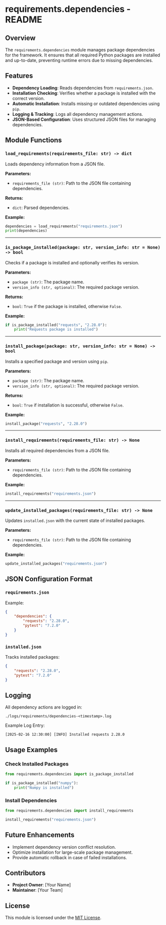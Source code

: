 # requirements.dependencies - README

## Overview
The `requirements.dependencies` module manages package dependencies for the framework. It ensures that all required Python packages are installed and up-to-date, preventing runtime errors due to missing dependencies.

## Features
- **Dependency Loading**: Reads dependencies from `requirements.json`.
- **Installation Checking**: Verifies whether a package is installed with the correct version.
- **Automatic Installation**: Installs missing or outdated dependencies using `pip`.
- **Logging & Tracking**: Logs all dependency management actions.
- **JSON-Based Configuration**: Uses structured JSON files for managing dependencies.

## Module Functions

### `load_requirements(requirements_file: str) -> dict`
Loads dependency information from a JSON file.

**Parameters:**
- `requirements_file (str)`: Path to the JSON file containing dependencies.

**Returns:**
- `dict`: Parsed dependencies.

**Example:**
```python
dependencies = load_requirements("requirements.json")
print(dependencies)
```

---
### `is_package_installed(package: str, version_info: str = None) -> bool`
Checks if a package is installed and optionally verifies its version.

**Parameters:**
- `package (str)`: The package name.
- `version_info (str, optional)`: The required package version.

**Returns:**
- `bool`: `True` if the package is installed, otherwise `False`.

**Example:**
```python
if is_package_installed("requests", "2.28.0"):
    print("Requests package is installed")
```

---
### `install_package(package: str, version_info: str = None) -> bool`
Installs a specified package and version using `pip`.

**Parameters:**
- `package (str)`: The package name.
- `version_info (str, optional)`: The required package version.

**Returns:**
- `bool`: `True` if installation is successful, otherwise `False`.

**Example:**
```python
install_package("requests", "2.28.0")
```

---
### `install_requirements(requirements_file: str) -> None`
Installs all required dependencies from a JSON file.

**Parameters:**
- `requirements_file (str)`: Path to the JSON file containing dependencies.

**Example:**
```python
install_requirements("requirements.json")
```

---
### `update_installed_packages(requirements_file: str) -> None`
Updates `installed.json` with the current state of installed packages.

**Parameters:**
- `requirements_file (str)`: Path to the JSON file containing dependencies.

**Example:**
```python
update_installed_packages("requirements.json")
```

## JSON Configuration Format
### `requirements.json`
Example:
```json
{
    "dependencies": {
        "requests": "2.28.0",
        "pytest": "7.2.0"
    }
}
```

### `installed.json`
Tracks installed packages:
```json
{
    "requests": "2.28.0",
    "pytest": "7.2.0"
}
```

## Logging
All dependency actions are logged in:
```
./logs/requirements/dependencies-<timestamp>.log
```
Example Log Entry:
```
[2025-02-16 12:30:00] [INFO] Installed requests 2.28.0
```

## Usage Examples
### Check Installed Packages
```python
from requirements.dependencies import is_package_installed

if is_package_installed("numpy"):
    print("Numpy is installed")
```

### Install Dependencies
```python
from requirements.dependencies import install_requirements

install_requirements("requirements.json")
```

## Future Enhancements
- Implement dependency version conflict resolution.
- Optimize installation for large-scale package management.
- Provide automatic rollback in case of failed installations.

## Contributors
- **Project Owner**: [Your Name]
- **Maintainer**: [Your Team]

## License
This module is licensed under the [MIT License](../LICENSE).

